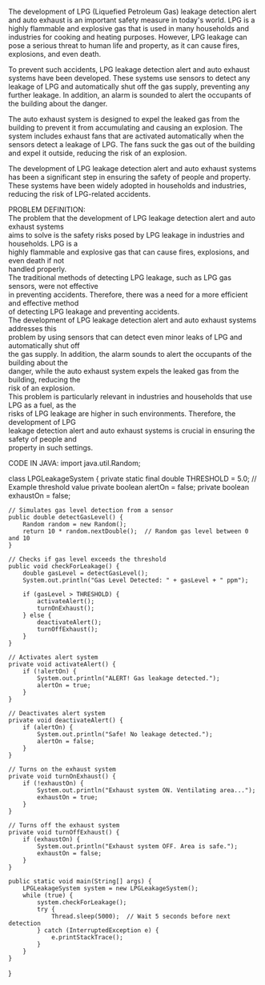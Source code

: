 The development of LPG (Liquefied Petroleum Gas) leakage detection alert and auto exhaust is an 
important safety measure in today's world. LPG is a highly flammable and explosive gas that is used 
in many households and industries for cooking and heating purposes. However, LPG leakage can pose 
a serious threat to human life and property, as it can cause fires, explosions, and even death.  
  
To prevent such accidents, LPG leakage detection alert and auto exhaust systems have been developed. 
These systems use sensors to detect any leakage of LPG and automatically shut off the gas supply, 
preventing any further leakage. In addition, an alarm is sounded to alert the occupants of the building 
about the danger.  
  
The auto exhaust system is designed to expel the leaked gas from the building to prevent it from 
accumulating and causing an explosion. The system includes exhaust fans that are activated 
automatically when the sensors detect a leakage of LPG. The fans suck the gas out of the building and 
expel it outside, reducing the risk of an explosion.  
  
The development of LPG leakage detection alert and auto exhaust systems has been a significant step 
in ensuring the safety of people and property. These systems have been widely adopted in households 
and industries, reducing the risk of LPG-related accidents. 

PROBLEM DEFINITION:   
The problem that the development of LPG leakage detection alert and auto exhaust systems  
aims to solve is the safety risks posed by LPG leakage in industries and households. LPG is a  
highly flammable and explosive gas that can cause fires, explosions, and even death if not  
handled properly.  
The traditional methods of detecting LPG leakage, such as LPG gas sensors, were not effective  
in preventing accidents. Therefore, there was a need for a more efficient and effective method  
of detecting LPG leakage and preventing accidents.  
The development of LPG leakage detection alert and auto exhaust systems addresses this  
problem by using sensors that can detect even minor leaks of LPG and automatically shut off  
the gas supply. In addition, the alarm sounds to alert the occupants of the building about the  
danger, while the auto exhaust system expels the leaked gas from the building, reducing the  
risk of an explosion.  
This problem is particularly relevant in industries and households that use LPG as a fuel, as the  
risks of LPG leakage are higher in such environments. Therefore, the development of LPG  
leakage detection alert and auto exhaust systems is crucial in ensuring the safety of people and  
property in such settings.


CODE IN JAVA:
import java.util.Random;

class LPGLeakageSystem {
    private static final double THRESHOLD = 5.0;  // Example threshold value
    private boolean alertOn = false;
    private boolean exhaustOn = false;

    // Simulates gas level detection from a sensor
    public double detectGasLevel() {
        Random random = new Random();
        return 10 * random.nextDouble();  // Random gas level between 0 and 10
    }

    // Checks if gas level exceeds the threshold
    public void checkForLeakage() {
        double gasLevel = detectGasLevel();
        System.out.println("Gas Level Detected: " + gasLevel + " ppm");

        if (gasLevel > THRESHOLD) {
            activateAlert();
            turnOnExhaust();
        } else {
            deactivateAlert();
            turnOffExhaust();
        }
    }

    // Activates alert system
    private void activateAlert() {
        if (!alertOn) {
            System.out.println("ALERT! Gas leakage detected.");
            alertOn = true;
        }
    }

    // Deactivates alert system
    private void deactivateAlert() {
        if (alertOn) {
            System.out.println("Safe! No leakage detected.");
            alertOn = false;
        }
    }

    // Turns on the exhaust system
    private void turnOnExhaust() {
        if (!exhaustOn) {
            System.out.println("Exhaust system ON. Ventilating area...");
            exhaustOn = true;
        }
    }

    // Turns off the exhaust system
    private void turnOffExhaust() {
        if (exhaustOn) {
            System.out.println("Exhaust system OFF. Area is safe.");
            exhaustOn = false;
        }
    }

    public static void main(String[] args) {
        LPGLeakageSystem system = new LPGLeakageSystem();
        while (true) {
            system.checkForLeakage();
            try {
                Thread.sleep(5000);  // Wait 5 seconds before next detection
            } catch (InterruptedException e) {
                e.printStackTrace();
            }
        }
    }
}
